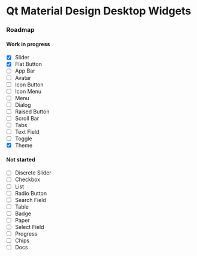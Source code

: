 # Qt Material Design Desktop Widgets

### Roadmap

#### Work in progress

- [x] Slider
- [x] Flat Button
- [ ] App Bar
- [ ] Avatar
- [ ] Icon Button
- [ ] Icon Menu
- [ ] Menu
- [ ] Dialog
- [ ] Raised Button
- [ ] Scroll Bar
- [ ] Tabs
- [ ] Text Field
- [ ] Toggle
- [x] Theme

#### Not started

- [ ] Discrete Slider
- [ ] Checkbox
- [ ] List
- [ ] Radio Button
- [ ] Search Field
- [ ] Table
- [ ] Badge
- [ ] Paper
- [ ] Select Field
- [ ] Progress
- [ ] Chips
- [ ] Docs
